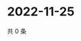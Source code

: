 # 2022-11-25

共 0 条

<!-- BEGIN WEIBO -->
<!-- 最后更新时间 Fri Nov 25 2022 06:14:11 GMT+0800 (China Standard Time) -->

<!-- END WEIBO -->
